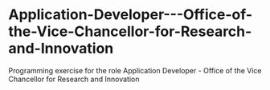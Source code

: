 # Application-Developer---Office-of-the-Vice-Chancellor-for-Research-and-Innovation
Programming exercise for the role Application Developer - Office of the Vice Chancellor for Research and Innovation
